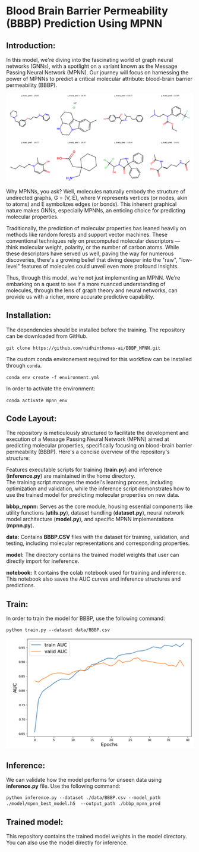 # Blood Brain Barrier Permeability (BBBP) Prediction Using MPNN

## Introduction:

In this model, we're diving into the fascinating world of graph neural networks (GNNs), with a spotlight on a variant known as the Message Passing Neural Network (MPNN). Our journey will focus on harnessing the power of MPNNs to predict a critical molecular attribute: blood-brain barrier permeability (BBBP).

![Alt text](./bbbp_predictions.png)

Why MPNNs, you ask? Well, molecules naturally embody the structure of undirected graphs, G = (V, E), where V represents vertices (or nodes, akin to atoms) and E symbolizes edges (or bonds). This inherent graphical nature makes GNNs, especially MPNNs, an enticing choice for predicting molecular properties.

Traditionally, the prediction of molecular properties has leaned heavily on methods like random forests and support vector machines. These conventional techniques rely on precomputed molecular descriptors — think molecular weight, polarity, or the number of carbon atoms. While these descriptors have served us well, paving the way for numerous discoveries, there's a growing belief that diving deeper into the "raw", "low-level" features of molecules could unveil even more profound insights.

Thus, through this model, we're not just implementing an MPNN. We're embarking on a quest to see if a more nuanced understanding of molecules, through the lens of graph theory and neural networks, can provide us with a richer, more accurate predictive capability.

## Installation:

The dependencies should be installed before the training. The repository can be downloaded from GitHub.

`git clone https://github.com/nidhinthomas-ai/BBBP_MPNN.git`  

The custom conda environement required for this workflow can be installed through `conda`.  

`conda env create -f environment.yml`  

In order to activate the environment:  

`conda activate mpnn_env`  

## Code Layout:

The repository is meticulously structured to facilitate the development and execution of a Message Passing Neural Network (MPNN) aimed at predicting molecular properties, specifically focusing on blood-brain barrier permeability (BBBP). Here's a concise overview of the repository's structure:

Features executable scripts for training (**train.p**y) and inference (**inference.py**) are maintained in the home directory.   
The training script manages the model's learning process, including optimization and validation, while the inference script demonstrates how to use the trained model for predicting molecular properties on new data.  

**bbbp_mpnn:** Serves as the core module, housing essential components like utility functions (**utils.py**), dataset handling (**dataset.py**), neural network model architecture (**model.py**), and specific MPNN implementations (**mpnn.py**).  

**data:** Contains **BBBP.CSV** files with the dataset for training, validation, and testing, including molecular representations and corresponding properties.  

**model:** The directory contains the trained model weights that user can directly import for ineference. 

**notebook:** It contains the colab notebook used for training and inference. This notebook also saves the AUC curves and inference structures and predictions. 

## Train:

In order to train the model for BBBP, use the following command:

```
python train.py --dataset data/BBBP.csv
```

![Alt text](./AUC.png)

## Inference:

We can validate how the model performs for unseen data using **inference.py** file. Use the following command:

```
python inference.py --dataset ./data/BBBP.csv --model_path ./model/mpnn_best_model.h5  --output_path ./bbbp_mpnn_pred
```

## Trained model:

This repository contains the trained model weights in the model directory. You can also use the model directly for inference. 